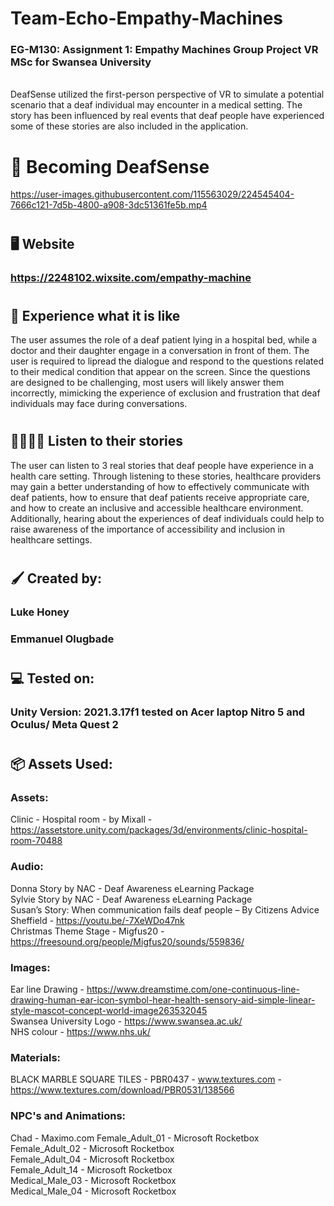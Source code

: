 # Team-Echo-Empathy-Machines

### EG-M130: Assignment 1: Empathy Machines Group Project VR MSc for Swansea University 
<br/>
DeafSense utilized the first-person perspective of VR to simulate a potential scenario that a deaf individual may encounter in a medical setting. The story has been influenced by real events that deaf people have experienced some of these stories are also included in the application. <br/>

# :ear_with_hearing_aid: Becoming DeafSense

https://user-images.githubusercontent.com/115563029/224545404-7666c121-7d5b-4800-a908-3dc51361fe5b.mp4

#
## :desktop_computer: Website
### https://2248102.wixsite.com/empathy-machine
#
## :hospital: Experience what it is like
The user assumes the role of a deaf patient lying in a hospital bed, while a doctor and their daughter engage in a conversation in front of them. The user is required to lipread the dialogue and respond to the questions related to their medical condition that appear on the screen. Since the questions are designed to be challenging, most users will likely answer them incorrectly, mimicking the experience of exclusion and frustration that deaf individuals may face during conversations. 
#
## :family_man_man_girl_boy: Listen to their stories
The user can listen to 3 real stories that deaf people have experience in a health care setting. Through listening to these stories, healthcare providers may gain a better understanding of how to effectively communicate with deaf patients, how to ensure that deaf patients receive appropriate care, and how to create an inclusive and accessible healthcare environment. Additionally, hearing about the experiences of deaf individuals could help to raise awareness of the importance of accessibility and inclusion in healthcare settings.
#
## :paintbrush: Created by:
### Luke Honey
### Emmanuel Olugbade
#
## :computer: Tested on:
### Unity Version: 2021.3.17f1 tested on Acer laptop Nitro 5 and Oculus/ Meta Quest 2
#
## 	:package: Assets Used:
### Assets:
Clinic - Hospital room - by Mixall - https://assetstore.unity.com/packages/3d/environments/clinic-hospital-room-70488 <br/>

### Audio:
Donna Story by NAC - Deaf Awareness eLearning Package <br/>
Sylvie Story by NAC - Deaf Awareness eLearning Package <br/>
Susan’s Story: When communication fails deaf people – By Citizens Advice Sheffield - https://youtu.be/-7XeWDo47nk <br/>
Christmas Theme Stage - Migfus20 - https://freesound.org/people/Migfus20/sounds/559836/ <br/>

### Images:
Ear line Drawing - https://www.dreamstime.com/one-continuous-line-drawing-human-ear-icon-symbol-hear-health-sensory-aid-simple-linear-style-mascot-concept-world-image263532045 <br/>
Swansea University Logo - https://www.swansea.ac.uk/ <br/>
NHS colour - https://www.nhs.uk/ <br/>


### Materials:
BLACK MARBLE SQUARE TILES - PBR0437 - www.textures.com - https://www.textures.com/download/PBR0531/138566 <br/>

### NPC's and Animations: 
Chad - Maximo.com 
Female_Adult_01 - Microsoft Rocketbox <br/>
Female_Adult_02 - Microsoft Rocketbox <br/>
Female_Adult_04 - Microsoft Rocketbox <br/>
Female_Adult_14 - Microsoft Rocketbox <br/>
Medical_Male_03 - Microsoft Rocketbox <br/>
Medical_Male_04 - Microsoft Rocketbox <br/>
#
